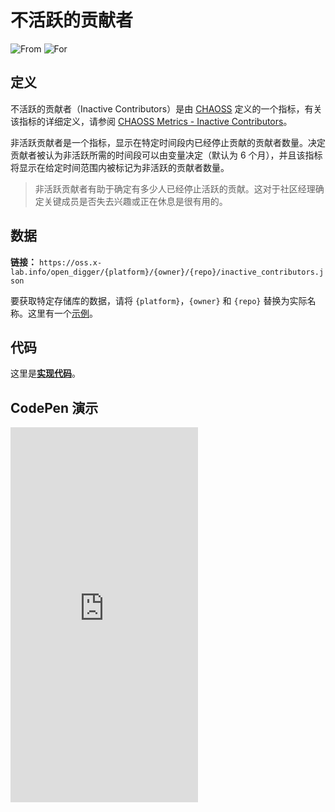 # 不活跃的贡献者

![From](https://img.shields.io/badge/来自-CHAOSS-blue) ![For](https://img.shields.io/badge/用于-仓库-blue)

## 定义

不活跃的贡献者（Inactive Contributors）是由 [CHAOSS](https://chaoss.community) 定义的一个指标，有关该指标的详细定义，请参阅 [CHAOSS Metrics - Inactive Contributors](https://chaoss.community/zh-CN/kb/metric-inactive-contributors/)。

非活跃贡献者是一个指标，显示在特定时间段内已经停止贡献的贡献者数量。决定贡献者被认为非活跃所需的时间段可以由变量决定（默认为 6 个月），并且该指标将显示在给定时间范围内被标记为非活跃的贡献者数量。

> 非活跃贡献者有助于确定有多少人已经停止活跃的贡献。这对于社区经理确定关键成员是否失去兴趣或正在休息是很有用的。

## 数据

**链接：** `https://oss.x-lab.info/open_digger/{platform}/{owner}/{repo}/inactive_contributors.json`

要获取特定存储库的数据，请将 `{platform}`，`{owner}` 和 `{repo}` 替换为实际名称。这里有一个[示例](https://oss.x-lab.info/open_digger/github/X-lab2017/open-digger/inactive_contributors.json)。

## 代码

这里是[**实现代码**](https://github.com/X-lab2017/open-digger/blob/master/src/metrics/chaoss.ts#L880)。

## CodePen 演示

<iframe height="600" scrolling="no" title="OpenDigger - [CHAOSS] Developer Status" src="https://codepen.io/frank-zsy/embed/RwBmpYZ?default-tab=js%2Cresult&editable=true" frameborder="no" loading="lazy" allowtransparency="true" allowfullscreen="true">
  See the Pen <a href="https://codepen.io/frank-zsy/pen/RwBmpYZ">
  OpenDigger - [CHAOSS] Developer Status</a> by Frank Zhao (<a href="https://codepen.io/frank-zsy">@frank-zsy</a>)
  on <a href="https://codepen.io">CodePen</a>.
</iframe>
